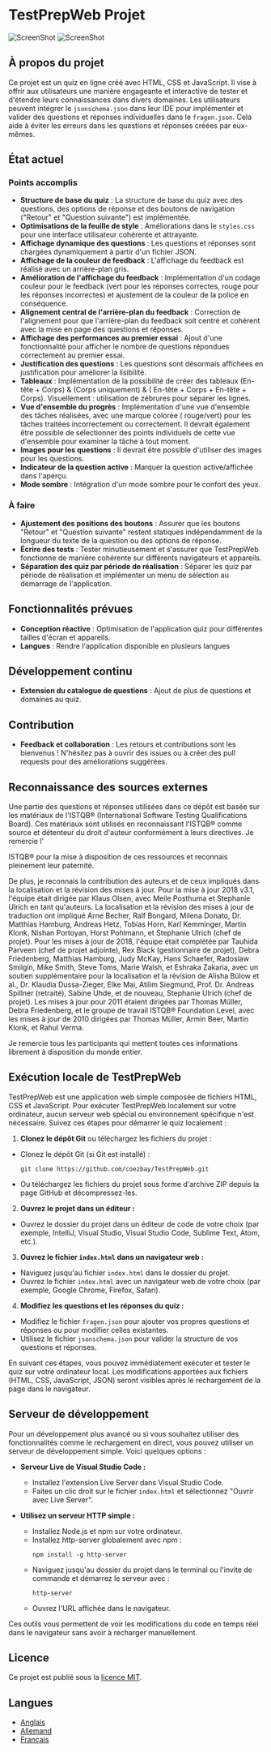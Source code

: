 # TestPrepWeb Projet

![ScreenShot](pics/TestPrepWebDarkMode.jpg)
![ScreenShot](pics/TestPrepWebLightMode.jpg)

## À propos du projet

Ce projet est un quiz en ligne créé avec HTML, CSS et JavaScript. Il vise à offrir aux utilisateurs une manière
engageante et interactive de tester et d'étendre leurs connaissances dans divers domaines. Les utilisateurs peuvent
intégrer le `jsonschema.json` dans leur IDE pour implémenter et valider des questions et réponses individuelles dans
le `fragen.json`. Cela aide à éviter les erreurs dans les questions et réponses créées par eux-mêmes.

## État actuel

### Points accomplis

- **Structure de base du quiz** : La structure de base du quiz avec des questions, des options de réponse et des boutons
  de navigation ("Retour" et "Question suivante") est implémentée.
- **Optimisations de la feuille de style** : Améliorations dans le `styles.css` pour une interface utilisateur cohérente
  et attrayante.
- **Affichage dynamique des questions** : Les questions et réponses sont chargées dynamiquement à partir d'un fichier
  JSON.
- **Affichage de la couleur de feedback** : L'affichage du feedback est réalisé avec un arrière-plan gris.
- **Amélioration de l'affichage du feedback** : Implémentation d'un codage couleur pour le feedback (vert pour les
  réponses correctes, rouge pour les réponses incorrectes) et ajustement de la couleur de la police en conséquence.
- **Alignement central de l'arrière-plan du feedback** : Correction de l'alignement pour que l'arrière-plan du feedback
  soit centré et cohérent avec la mise en page des questions et réponses.
- **Affichage des performances au premier essai** : Ajout d'une fonctionnalité pour afficher le nombre de questions
  répondues correctement au premier essai.
- **Justification des questions** : Les questions sont désormais affichées en justification pour améliorer la
  lisibilité.
- **Tableaux** : Implémentation de la possibilité de créer des tableaux (En-tête + Corps) & (Corps uniquement) & (
  En-tête + Corps + En-tête + Corps). Visuellement : utilisation de zébrures pour séparer les lignes.
- **Vue d'ensemble du progrès** : Implémentation d'une vue d'ensemble des tâches réalisées, avec une marque colorée (
  rouge/vert) pour les tâches traitées incorrectement ou correctement. Il devrait également être possible de
  sélectionner des points individuels de cette vue d'ensemble pour examiner la tâche à tout moment.
- **Images pour les questions** : Il devrait être possible d'utiliser des images pour les questions.
- **Indicateur de la question active** : Marquer la question active/affichée dans l'aperçu.
- **Mode sombre** : Intégration d'un mode sombre pour le confort des yeux.

### À faire

- **Ajustement des positions des boutons** : Assurer que les boutons "Retour" et "Question suivante" restent statiques
  indépendamment de la longueur du texte de la question ou des options de réponse.
- **Écrire des tests** : Tester minutieusement et s'assurer que TestPrepWeb fonctionne de manière cohérente sur
  différents navigateurs et appareils.
- **Séparation des quiz par période de réalisation** : Séparer les quiz par période de réalisation et implémenter un
  menu de sélection au démarrage de l'application.

## Fonctionnalités prévues

- **Conception réactive** : Optimisation de l'application quiz pour différentes tailles d'écran et appareils.
- **Langues** : Rendre l'application disponible en plusieurs langues

## Développement continu

- **Extension du catalogue de questions** : Ajout de plus de questions et domaines au quiz.

## Contribution

- **Feedback et collaboration** : Les retours et contributions sont les bienvenus ! N'hésitez pas à ouvrir des issues ou
  à créer des pull requests pour des améliorations suggérées.

## Reconnaissance des sources externes

Une partie des questions et réponses utilisées dans ce dépôt est basée sur les matériaux de l'ISTQB® (International
Software Testing Qualifications Board). Ces matériaux sont utilisés en reconnaissant l'ISTQB® comme source et détenteur
du droit d'auteur conformément à leurs directives. Je remercie l'

ISTQB® pour la mise à disposition de ces ressources et reconnais pleinement leur paternité.

De plus, je reconnais la contribution des auteurs et de ceux impliqués dans la localisation et la révision des mises à
jour. Pour la mise à jour 2018 v3.1, l'équipe était dirigée par Klaus Olsen, avec Meile Posthuma et Stephanie Ulrich en
tant qu'auteurs. La localisation et la révision des mises à jour de traduction ont impliqué Arne Becher, Ralf Bongard,
Milena Donato, Dr. Matthias Hamburg, Andreas Hetz, Tobias Horn, Karl Kemminger, Martin Klonk, Nishan Portoyan, Horst
Pohlmann, et Stephanie Ulrich (chef de projet). Pour les mises à jour de 2018, l'équipe était complétée par Tauhida
Parveen (chef de projet adjointe), Rex Black (gestionnaire de projet), Debra Friedenberg, Matthias Hamburg, Judy McKay,
Hans Schaefer, Radoslaw Smilgin, Mike Smith, Steve Toms, Marie Walsh, et Eshraka Zakaria, avec un soutien supplémentaire
pour la localisation et la révision de Alisha Bülow et al., Dr. Klaudia Dussa-Zieger, Elke Mai, Atilim Siegmund, Prof.
Dr. Andreas Spillner (retraité), Sabine Uhde, et de nouveau, Stephanie Ulrich (chef de projet). Les mises à jour pour
2011 étaient dirigées par Thomas Müller, Debra Friedenberg, et le groupe de travail ISTQB® Foundation Level, avec les
mises à jour de 2010 dirigées par Thomas Müller, Armin Beer, Martin Klonk, et Rahul Verma.

Je remercie tous les participants qui mettent toutes ces informations librement à disposition du monde entier.

## Exécution locale de TestPrepWeb

TestPrepWeb est une application web simple composée de fichiers HTML, CSS et JavaScript. Pour exécuter TestPrepWeb localement sur votre ordinateur, aucun serveur web spécial ou environnement spécifique n'est nécessaire. Suivez ces étapes pour démarrer le quiz localement :

1. **Clonez le dépôt Git** ou téléchargez les fichiers du projet :
  - Clonez le dépôt Git (si Git est installé) :
    ```
    git clone https://github.com/coezbay/TestPrepWeb.git
    ```
  - Ou téléchargez les fichiers du projet sous forme d'archive ZIP depuis la page GitHub et décompressez-les.

2. **Ouvrez le projet dans un éditeur :**
  - Ouvrez le dossier du projet dans un éditeur de code de votre choix (par exemple, IntelliJ, Visual Studio, Visual Studio Code, Sublime Text, Atom, etc.).

3. **Ouvrez le fichier `index.html` dans un navigateur web :**
  - Naviguez jusqu'au fichier `index.html` dans le dossier du projet.
  - Ouvrez le fichier `index.html` avec un navigateur web de votre choix (par exemple, Google Chrome, Firefox, Safari).

4. **Modifiez les questions et les réponses du quiz :**
  - Modifiez le fichier `fragen.json` pour ajouter vos propres questions et réponses ou pour modifier celles existantes.
  - Utilisez le fichier `jsonschema.json` pour valider la structure de vos questions et réponses.

En suivant ces étapes, vous pouvez immédiatement exécuter et tester le quiz sur votre ordinateur local. Les modifications apportées aux fichiers (HTML, CSS, JavaScript, JSON) seront visibles après le rechargement de la page dans le navigateur.

## Serveur de développement

Pour un développement plus avancé ou si vous souhaitez utiliser des fonctionnalités comme le rechargement en direct, vous pouvez utiliser un serveur de développement simple. Voici quelques options :

- **Serveur Live de Visual Studio Code :**
  - Installez l'extension Live Server dans Visual Studio Code.
  - Faites un clic droit sur le fichier `index.html` et sélectionnez "Ouvrir avec Live Server".

- **Utilisez un serveur HTTP simple :**
  - Installez Node.js et npm sur votre ordinateur.
  - Installez http-server globalement avec npm :
    ```
    npm install -g http-server
    ```
  - Naviguez jusqu'au dossier du projet dans le terminal ou l'invite de commande et démarrez le serveur avec :
    ```
    http-server
    ```
  - Ouvrez l'URL affichée dans le navigateur.

Ces outils vous permettent de voir les modifications du code en temps réel dans le navigateur sans avoir à recharger manuellement.

## Licence

Ce projet est publié sous la [licence MIT](LICENSE.txt).

## Langues

- [Anglais](README.md)
- [Allemand](README_DE.md)
- [Français](README_FR.md)